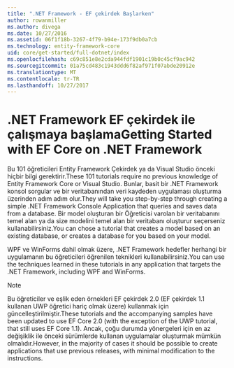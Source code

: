 ```yaml
---
title: ".NET Framework - EF çekirdek Başlarken"
author: rowanmiller
ms.author: divega
ms.date: 10/27/2016
ms.assetid: 06f1f18b-3267-4f79-b94e-173f9db0a7cb
ms.technology: entity-framework-core
uid: core/get-started/full-dotnet/index
ms.openlocfilehash: c69c851e8e2cda944fdf1901c19b0c45cf9ac942
ms.sourcegitcommit: 01a75cd483c1943ddd6f82af971f07abde20912e
ms.translationtype: MT
ms.contentlocale: tr-TR
ms.lasthandoff: 10/27/2017
---
```

# <a name="getting-started-with-ef-core-on-net-framework"></a><span data-ttu-id="a9196-102">.NET Framework EF çekirdek ile çalışmaya başlama</span><span class="sxs-lookup"><span data-stu-id="a9196-102">Getting Started with EF Core on .NET Framework</span></span>

<span data-ttu-id="a9196-103">Bu 101 öğreticileri Entity Framework Çekirdek ya da Visual Studio önceki hiçbir bilgi gerektirir.</span><span class="sxs-lookup"><span data-stu-id="a9196-103">These 101 tutorials require no previous knowledge of Entity Framework Core or Visual Studio.</span></span> <span data-ttu-id="a9196-104">Bunlar, basit bir .NET Framework konsol sorgular ve bir veritabanından veri kaydeden uygulaması oluşturma üzerinden adım adım olur.</span><span class="sxs-lookup"><span data-stu-id="a9196-104">They will take you step-by-step through creating a simple .NET Framework Console Application that queries and saves data from a database.</span></span> <span data-ttu-id="a9196-105">Bir model oluşturan bir Öğreticisi varolan bir veritabanını temel alan ya da size modelini temel alan bir veritabanı oluşturur seçerseniz kullanabilirsiniz.</span><span class="sxs-lookup"><span data-stu-id="a9196-105">You can chose a tutorial that creates a model based on an existing database, or creates a database for you based on your model.</span></span>

<span data-ttu-id="a9196-106">WPF ve WinForms dahil olmak üzere, .NET Framework hedefler herhangi bir uygulamanın bu öğreticileri öğrenilen teknikleri kullanabilirsiniz.</span><span class="sxs-lookup"><span data-stu-id="a9196-106">You can use the techniques learned in these tutorials in any application that targets the .NET Framework, including WPF and WinForms.</span></span>

> [!NOTE]  
> <span data-ttu-id="a9196-107">Bu öğreticiler ve eşlik eden örnekleri EF çekirdek 2.0 (EF çekirdek 1.1 kullanan UWP öğretici hariç olmak üzere) kullanmak için güncelleştirilmiştir.</span><span class="sxs-lookup"><span data-stu-id="a9196-107">These tutorials and the accompanying samples have been updated to use EF Core 2.0 (with the exception of the UWP tutorial, that still uses EF Core 1.1).</span></span> <span data-ttu-id="a9196-108">Ancak, çoğu durumda yönergeleri için en az değişiklik ile önceki sürümlerde kullanan uygulamalar oluşturmak mümkün olmalıdır.</span><span class="sxs-lookup"><span data-stu-id="a9196-108">However, in the majority of cases it should be possible to create applications that use previous releases, with minimal modification to the instructions.</span></span>
